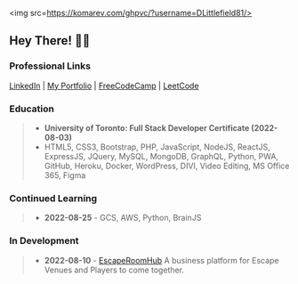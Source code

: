 <img src=https://komarev.com/ghpvc/?username=DLittlefield81/>
## Hey There! 🙋‍♂️ 
### Professional Links
[LinkedIn](https://www.linkedin.com/in/dennislittlefield/) | [My Portfolio](https://dlittlefield81.github.io/reactportfolio/) | [FreeCodeCamp](https://www.freecodecamp.org/DLittlefield81) | [LeetCode](https://leetcode.com/dlittlefield81/) 

### Education
>- **University of Toronto: Full Stack Developer Certificate (2022-08-03)** 
>- HTML5, CSS3, Bootstrap, PHP, JavaScript,  NodeJS, ReactJS, ExpressJS, JQuery, MySQL, MongoDB, GraphQL, Python, PWA, GitHub, Heroku, Docker, WordPress, DIVI, Video Editing, MS Office 365, Figma
### Continued Learning
>- **2022-08-25** - GCS, AWS, Python, BrainJS
### In Development
>- **2022-08-10** - [EscapeRoomHub](https://github.com/DLittlefield81/EscapeRoomHub) A business platform for Escape Venues and Players to come together.
